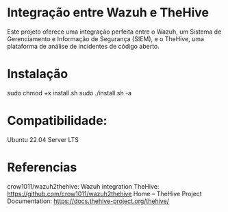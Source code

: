 # Integração entre Wazuh e TheHive

Este projeto oferece uma integração perfeita entre o Wazuh, um Sistema de Gerenciamento e Informação de Segurança (SIEM), e o TheHive, uma plataforma de análise de incidentes de código aberto.

# Instalação

sudo chmod +x install.sh
sudo ./install.sh -a

# Compatibilidade: 

Ubuntu 22.04 Server LTS

# Referencias

crow1011/wazuh2thehive: Wazuh integration TheHive: https://github.com/crow1011/wazuh2thehive
Home – TheHive Project Documentation: https://docs.thehive-project.org/thehive/
